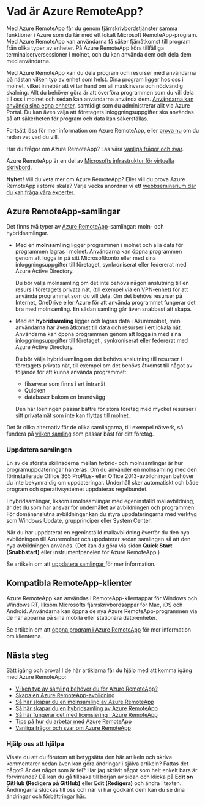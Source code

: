<properties 
    pageTitle="Vad är Azure RemoteApp? | Microsoft Azure" 
    description="Här får du lära dig hur du kan dela appar och resurser mellan olika enheter med Azure RemoteApp." 
    services="remoteapp" 
    documentationCenter="" 
    authors="lizap" 
    manager="mbaldwin" 
    editor=""/>

<tags 
    ms.service="remoteapp" 
    ms.workload="compute" 
    ms.tgt_pltfrm="na" 
    ms.devlang="na" 
    ms.topic="get-started-article" 
    ms.date="05/18/2016" 
    ms.author="elizapo"/>

# Vad är Azure RemoteApp?

Med Azure RemoteApp får du genom fjärrskrivbordstjänster samma funktioner i Azure som du får med ett lokalt Microsoft RemoteApp-program. Med Azure RemoteApp kan användarna få säker fjärråtkomst till program från olika typer av enheter. På Azure RemoteApp körs tillfälliga terminalserversessioner i molnet, och du kan använda dem och dela dem med användarna.

Med Azure RemoteApp kan du dela program och resurser med användarna på nästan vilken typ av enhet som helst. Dina program ligger hos oss i molnet, vilket innebär att vi tar hand om all maskinvara och nödvändig skalning. Allt du behöver göra är att överföra programmen som du vill dela till oss i molnet och sedan kan användarna använda dem. [Användarna kan använda sina egna enheter](remoteapp-clients.md), samtidigt som du administrerar allt via Azure Portal. Du kan även välja att företagets inloggningsuppgifter ska användas så att säkerheten för program och data kan säkerställas.

Fortsätt läsa för mer information om Azure RemoteApp, eller [prova nu](https://azure.microsoft.com/services/remoteapp/) om du redan vet vad du vill.

Har du frågor om Azure RemoteApp? Läs våra [vanliga frågor och svar](remoteapp-faq.md).

Azure RemoteApp är en del av [Microsofts infrastruktur för virtuella skrivbord](http://www.microsoft.com/server-cloud/products/virtual-desktop-infrastructure/explore.aspx).

**Nyhet!** Vill du veta mer om Azure RemoteApp? Eller vill du prova Azure RemoteApp i större skala? Varje vecka anordnar vi ett [webbseminarium där du kan fråga våra experter](https://azureinfo.microsoft.com/AzureRemoteAppAskTheExperts-Registration-Page.html?ls=Website).

## Azure RemoteApp-samlingar
Det finns två typer av [Azure RemoteApp](remoteapp-collections.md)-samlingar: moln- och hybridsamlingar.


- Med en **molnsamling** ligger programmen i molnet och alla data för programmen lagras i molnet. Användarna kan öppna programmen genom att logga in på sitt Microsoftkonto eller med sina inloggningsuppgifter till företaget, synkroniserat eller federerat med Azure Active Directory.

    Du bör välja molnsamling om det inte behövs någon anslutning till en resurs i företagets privata nät, (till exempel via en VPN-enhet) för att använda programmet som du vill dela. Om det behövs resurser på Internet, OneDrive eller Azure för att använda programmet fungerar det bra med molnsamling. En sådan samling går även snabbast att skapa.

- Med en **hybridsamling** ligger och lagras data i Azuremolnet, men användarna har även åtkomst till data och resurser i ert lokala nät. Användarna kan öppna programmen genom att logga in med sina inloggningsuppgifter till företaget , synkroniserat eller federerat med Azure Active Directory.

    Du bör välja hybridsamling om det behövs anslutning till resurser i företagets privata nät, till exempel om det behövs åtkomst till något av följande för att kunna använda programmet:

    - filservrar som finns i ert intranät
    - Quicken
    - databaser bakom en brandvägg

    Den här lösningen passar bättre för stora företag med mycket resurser i sitt privata nät som inte kan flyttas till molnet.

Det är olika alternativ för de olika samlingarna, till exempel nätverk, så fundera på [vilken samling](remoteapp-collections.md) som passar bäst för ditt företag. 


### Uppdatera samlingen
En av de största skillnaderna mellan hybrid- och molnsamlingar är hur programuppdateringar hanteras. Om du använder en molnsamling med den förinstallerade Office 365 ProPlus- eller Office 2013-avbildningen behöver du inte bekymra dig om uppdateringar. Underhåll sker automatiskt och både program och operativsystemet uppdateras regelbundet.

I hybridsamlingar, liksom i molnsamlingar med egeninställd mallavbildning, är det du som har ansvar för underhållet av avbildningen och programmen. För domänanslutna avbildningar kan du styra uppdateringarna med verktyg som Windows Update, grupprinciper eller System Center.

När du har uppdaterat en egeninställd mallavbildning överför du den nya avbildningen till Azuremolnet och uppdaterar sedan samlingen så att den nya avbildningen används. (Det kan du göra via sidan **Quick Start (Snabbstart)** eller instrumentpanelen för Azure RemoteApp.)

Se artikeln om att [uppdatera samlingar ](remoteapp-update.md) för mer information.

## Kompatibla RemoteApp-klienter
Azure RemoteApp kan användas i RemoteApp-klientappar för Windows och Windows RT, liksom Microsofts fjärrskrivbordsappar för Mac, iOS och Android. Användarna kan öppna de nya Azure RemoteApp-programmen via de här apparna på sina mobila eller stationära datorenheter.

Se artikeln om att [öppna program i Azure RemoteApp](remoteapp-clients.md) för mer information om klienterna.

## Nästa steg
Sätt igång och prova! I de här artiklarna får du hjälp med att komma igång med Azure RemoteApp:

- [Vilken typ av samling behöver du för Azure RemoteApp?](remoteapp-collections.md)
- [Skapa en Azure RemoteApp-avbildning](remoteapp-imageoptions.md)
- [Så här skapar du en molnsamling av Azure RemoteApp](remoteapp-create-cloud-deployment.md)
- [Så här skapar du en hybridsamling av Azure RemoteApp](remoteapp-create-hybrid-deployment.md)
- [Så här fungerar det med licensiering i Azure RemoteApp](remoteapp-licensing.md)
- [Tips på hur du arbetar med Azure RemoteApp](remoteapp-bestpractices.md)
- [Vanliga frågor och svar om Azure RemoteApp](remoteapp-faq.md)
 

### Hjälp oss att hjälpa 
Visste du att du förutom att betygsätta den här artikeln och skriva kommentarer nedan även kan göra ändringar i själva artikeln? Fattas det något? Är det något som är fel? Har jag skrivit något som helt enkelt bara är förvirrande? Då kan du gå tillbaka till början av sidan och klicka på **Edit on GitHub (Redigera på GitHub)** eller **Edit (Redigera)** och ändra i texten. Ändringarna skickas till oss och när vi har godkänt dem kan du se dina ändringar och förbättringar här.


<!--HONumber=Jun16_HO2-->


